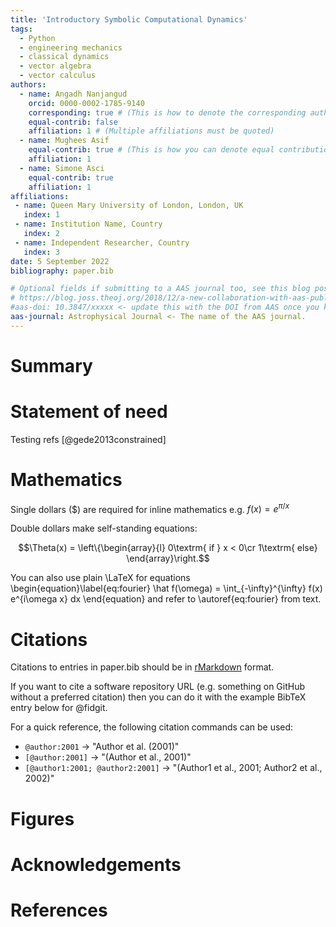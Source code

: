 ```yaml
---
title: 'Introductory Symbolic Computational Dynamics'
tags:
  - Python
  - engineering mechanics
  - classical dynamics
  - vector algebra
  - vector calculus
authors:
  - name: Angadh Nanjangud
    orcid: 0000-0002-1785-9140
    corresponding: true # (This is how to denote the corresponding author)
    equal-contrib: false
    affiliation: 1 # (Multiple affiliations must be quoted)
  - name: Mughees Asif 
    equal-contrib: true # (This is how you can denote equal contributions between multiple authors)
    affiliation: 1
  - name: Simone Asci
    equal-contrib: true
    affiliation: 1
affiliations:
 - name: Queen Mary University of London, London, UK
   index: 1
 - name: Institution Name, Country
   index: 2
 - name: Independent Researcher, Country
   index: 3
date: 5 September 2022
bibliography: paper.bib

# Optional fields if submitting to a AAS journal too, see this blog post:
# https://blog.joss.theoj.org/2018/12/a-new-collaboration-with-aas-publishing
#aas-doi: 10.3847/xxxxx <- update this with the DOI from AAS once you know it.
aas-journal: Astrophysical Journal <- The name of the AAS journal.
---
```


# Summary

# Statement of need
Testing refs [@gede2013constrained]

# Mathematics

Single dollars ($) are required for inline mathematics e.g. $f(x) = e^{\pi/x}$

Double dollars make self-standing equations:

$$\Theta(x) = \left\{\begin{array}{l}
0\textrm{ if } x < 0\cr
1\textrm{ else}
\end{array}\right.$$

You can also use plain \LaTeX for equations
\begin{equation}\label{eq:fourier}
\hat f(\omega) = \int_{-\infty}^{\infty} f(x) e^{i\omega x} dx
\end{equation}
and refer to \autoref{eq:fourier} from text.

# Citations

Citations to entries in paper.bib should be in
[rMarkdown](http://rmarkdown.rstudio.com/authoring_bibliographies_and_citations.html)
format.

If you want to cite a software repository URL (e.g. something on GitHub without a preferred
citation) then you can do it with the example BibTeX entry below for @fidgit.

For a quick reference, the following citation commands can be used:
- `@author:2001`  ->  "Author et al. (2001)"
- `[@author:2001]` -> "(Author et al., 2001)"
- `[@author1:2001; @author2:2001]` -> "(Author1 et al., 2001; Author2 et al., 2002)"

# Figures

# Acknowledgements

# References
